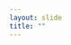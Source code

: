 ```yaml
---
layout: slide
title: ""
---
```


<section data-background-image="assets/images/Slide23.png" data-background-size="70%" data-background-position="center"></section>
